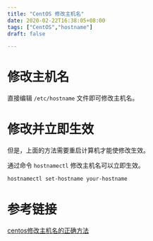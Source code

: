 ```yaml
---
title: "CentOS 修改主机名"
date: 2020-02-22T16:38:05+08:00
tags: ["CentOS","hostname"]
draft: false 

---
```


# 修改主机名

直接编辑 `/etc/hostname` 文件即可修改主机名。

# 修改并立即生效

但是，上面的方法需要重启计算机才能使修改生效。

通过命令 `hostnamectl` 修改主机名可以立即生效。

```bash
hostnamectl set-hostname your-hostname
```

# 参考链接

[centos修改主机名的正确方法](https://www.cnblogs.com/zhaojiedi1992/p/zhaojiedi_linux_043_hostname.html)
